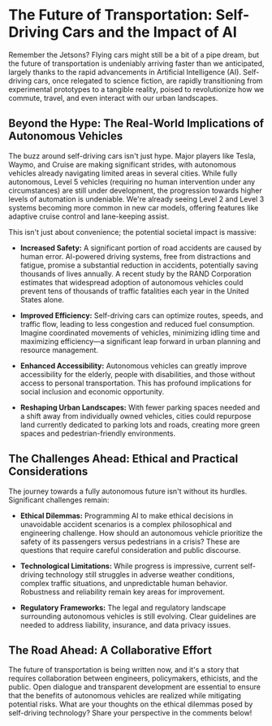 # The Future of Transportation: Self-Driving Cars and the Impact of AI

Remember the Jetsons?  Flying cars might still be a bit of a pipe dream, but the future of transportation is undeniably arriving faster than we anticipated, largely thanks to the rapid advancements in Artificial Intelligence (AI).  Self-driving cars, once relegated to science fiction, are rapidly transitioning from experimental prototypes to a tangible reality, poised to revolutionize how we commute, travel, and even interact with our urban landscapes.

## Beyond the Hype: The Real-World Implications of Autonomous Vehicles

The buzz around self-driving cars isn't just hype.  Major players like Tesla, Waymo, and Cruise are making significant strides, with autonomous vehicles already navigating limited areas in several cities.  While fully autonomous, Level 5 vehicles (requiring no human intervention under any circumstances) are still under development, the progression towards higher levels of automation is undeniable.  We're already seeing Level 2 and Level 3 systems becoming more common in new car models, offering features like adaptive cruise control and lane-keeping assist.

This isn't just about convenience; the potential societal impact is massive:

* **Increased Safety:**  A significant portion of road accidents are caused by human error.  AI-powered driving systems, free from distractions and fatigue, promise a substantial reduction in accidents, potentially saving thousands of lives annually.  A recent study by the RAND Corporation estimates that widespread adoption of autonomous vehicles could prevent tens of thousands of traffic fatalities each year in the United States alone.

* **Improved Efficiency:**  Self-driving cars can optimize routes, speeds, and traffic flow, leading to less congestion and reduced fuel consumption.  Imagine coordinated movements of vehicles, minimizing idling time and maximizing efficiency—a significant leap forward in urban planning and resource management.

* **Enhanced Accessibility:**  Autonomous vehicles can greatly improve accessibility for the elderly, people with disabilities, and those without access to personal transportation.  This has profound implications for social inclusion and economic opportunity.

* **Reshaping Urban Landscapes:** With fewer parking spaces needed and a shift away from individually owned vehicles, cities could repurpose land currently dedicated to parking lots and roads, creating more green spaces and pedestrian-friendly environments.


## The Challenges Ahead: Ethical and Practical Considerations

The journey towards a fully autonomous future isn't without its hurdles.  Significant challenges remain:

* **Ethical Dilemmas:**  Programming AI to make ethical decisions in unavoidable accident scenarios is a complex philosophical and engineering challenge.  How should an autonomous vehicle prioritize the safety of its passengers versus pedestrians in a crisis?  These are questions that require careful consideration and public discourse.

* **Technological Limitations:**  While progress is impressive, current self-driving technology still struggles in adverse weather conditions, complex traffic situations, and unpredictable human behavior.  Robustness and reliability remain key areas for improvement.

* **Regulatory Frameworks:**  The legal and regulatory landscape surrounding autonomous vehicles is still evolving.  Clear guidelines are needed to address liability, insurance, and data privacy issues.


## The Road Ahead: A Collaborative Effort

The future of transportation is being written now, and it's a story that requires collaboration between engineers, policymakers, ethicists, and the public.  Open dialogue and transparent development are essential to ensure that the benefits of autonomous vehicles are realized while mitigating potential risks.  What are your thoughts on the ethical dilemmas posed by self-driving technology? Share your perspective in the comments below!
